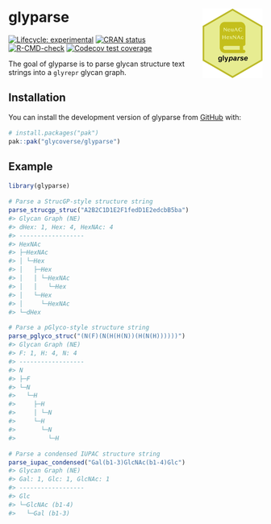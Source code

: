 
<!-- README.md is generated from README.Rmd. Please edit that file -->

# glyparse <a href="https://glycoverse.github.io/glyparse/"><img src="man/figures/logo.png" align="right" height="138" /></a>

<!-- badges: start -->

[![Lifecycle:
experimental](https://img.shields.io/badge/lifecycle-experimental-orange.svg)](https://lifecycle.r-lib.org/articles/stages.html#experimental)
[![CRAN
status](https://www.r-pkg.org/badges/version/glyparse)](https://CRAN.R-project.org/package=glyparse)
[![R-CMD-check](https://github.com/glycoverse/glyparse/actions/workflows/R-CMD-check.yaml/badge.svg)](https://github.com/glycoverse/glyparse/actions/workflows/R-CMD-check.yaml)
[![Codecov test
coverage](https://codecov.io/gh/glycoverse/glyparse/graph/badge.svg)](https://app.codecov.io/gh/glycoverse/glyparse)
<!-- badges: end -->

The goal of glyparse is to parse glycan structure text strings into a
`glyrepr` glycan graph.

## Installation

You can install the development version of glyparse from
[GitHub](https://github.com/) with:

``` r
# install.packages("pak")
pak::pak("glycoverse/glyparse")
```

## Example

``` r
library(glyparse)
```

``` r
# Parse a StrucGP-style structure string
parse_strucgp_struc("A2B2C1D1E2F1fedD1E2edcbB5ba")
#> Glycan Graph (NE)
#> dHex: 1, Hex: 4, HexNAc: 4
#> ------------------
#> HexNAc
#> ├─HexNAc
#> │ └─Hex
#> │   ├─Hex
#> │   │ └─HexNAc
#> │   │   └─Hex
#> │   └─Hex
#> │     └─HexNAc
#> └─dHex
```

``` r
# Parse a pGlyco-style structure string
parse_pglyco_struc("(N(F)(N(H(H(N))(H(N(H))))))")
#> Glycan Graph (NE)
#> F: 1, H: 4, N: 4
#> ------------------
#> N
#> ├─F
#> └─N
#>   └─H
#>     ├─H
#>     │ └─N
#>     └─H
#>       └─N
#>         └─H
```

``` r
# Parse a condensed IUPAC structure string
parse_iupac_condensed("Gal(b1-3)GlcNAc(b1-4)Glc")
#> Glycan Graph (NE)
#> Gal: 1, Glc: 1, GlcNAc: 1
#> ------------------
#> Glc
#> └─GlcNAc (b1-4)
#>   └─Gal (b1-3)
```
